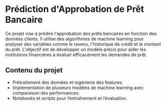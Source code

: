 # Prédiction d'Approbation de Prêt Bancaire

Ce projet vise à prédire l'approbation des prêts bancaires en fonction des données clients. Il utilise des algorithmes de machine learning pour analyser des variables comme le revenu, l'historique de crédit et le montant du prêt. L'objectif est de développer un modèle précis pour aider les institutions financières à évaluer efficacement les demandes de prêt.

## Contenu du projet
- Prétraitement des données et ingénierie des features.
- Implémentation de plusieurs modèles de machine learning avec comparaison des performances.
- Notebooks et scripts pour l’entraînement et l’évaluation.


